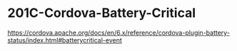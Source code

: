 # 201C-Cordova-Battery-Critical
https://cordova.apache.org/docs/en/6.x/reference/cordova-plugin-battery-status/index.html#batterycritical-event
